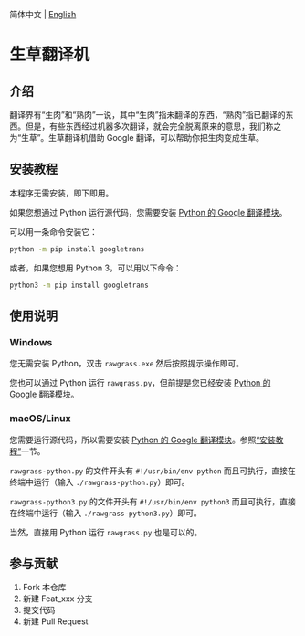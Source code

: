 简体中文 | [English](README.en.md)

# 生草翻译机

## 介绍

翻译界有“生肉”和“熟肉”一说，其中“生肉”指未翻译的东西，“熟肉”指已翻译的东西。但是，有些东西经过机器多次翻译，就会完全脱离原来的意思，我们称之为“生草”。生草翻译机借助 Google 翻译，可以帮助你把生肉变成生草。

## 安装教程

本程序无需安装，即下即用。

如果您想通过 Python 运行源代码，您需要安装 [Python 的 Google 翻译模块](https://github.com/ssut/py-googletrans)。

可以用一条命令安装它：

```bash
python -m pip install googletrans
```

或者，如果您想用 Python 3，可以用以下命令：

```bash
python3 -m pip install googletrans
```

## 使用说明

### Windows

您无需安装 Python，双击 `rawgrass.exe` 然后按照提示操作即可。

您也可以通过 Python 运行 `rawgrass.py`，但前提是您已经安装 [Python 的 Google 翻译模块](https://github.com/ssut/py-googletrans)。

### macOS/Linux

您需要运行源代码，所以需要安装 [Python 的 Google 翻译模块](https://github.com/ssut/py-googletrans)。参照[“安装教程”](#安装教程)一节。

`rawgrass-python.py` 的文件开头有 `#!/usr/bin/env python` 而且可执行，直接在终端中运行（输入 `./rawgrass-python.py`）即可。

`rawgrass-python3.py` 的文件开头有 `#!/usr/bin/env python3` 而且可执行，直接在终端中运行（输入 `./rawgrass-python3.py`）即可。

当然，直接用 Python 运行 `rawgrass.py` 也是可以的。


## 参与贡献

1.  Fork 本仓库
2.  新建 Feat_xxx 分支
3.  提交代码
4.  新建 Pull Request

